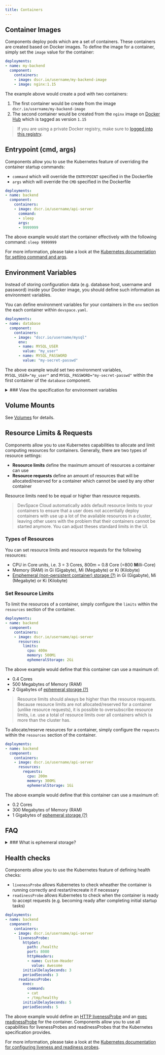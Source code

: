 ```yaml
---
title: Containers
---
```


## Container Images
Components deploy pods which are a set of containers. These containers are created based on Docker images. To define the image for a container, simply set the `image` value for the container:
```yaml
deployments:
- name: my-backend
  component:
    containers:
    - image: dscr.io/username/my-backend-image
    - image: nginx:1.15
```
The example above would create a pod with two containers:
1. The first container would be create from the image `dscr.io/username/my-backend-image`
2. The second container would be created from the `nginx` image on [Docker Hub](https://hub.docker.com) which is tagged as version `1.15`

> If you are using a private Docker registry, make sure to [logged into this registry](/docs/image-building/registries/authentication).


## Entrypoint (cmd, args)
Components allow you to use the Kubernetes feature of overriding the container startup commands:
- `command` which will override the `ENTRYPOINT` specified in the Dockerfile
- `args` which will override the `CMD` specified in the Dockerfile

```yaml
deployments:
- name: backend
  component:
    containers:
    - image: dscr.io/username/api-server
      command:
      - sleep
      args:
      - 9999999
```
The above example would start the container effectively with the following command: `sleep 9999999`

For more information, please take a look at the [Kubernetes documentation for setting command and args](https://kubernetes.io/docs/tasks/inject-data-application/define-command-argument-container/).


## Environment Variables
Instead of storing configuration data (e.g. database host, username and password) inside your Docker image, you should define such information as environment variables.

You can define environment variables for your containers in the `env` section the each container within `devspace.yaml`.
```yaml
deployments:
- name: database
  component:
    containers:
    - image: "dscr.io/username/mysql"
      env:
      - name: MYSQL_USER
        value: "my_user"
      - name: MYSQL_PASSWORD
        value: "my-secret-passwd"
```
The above example would set two environment variables, `MYSQL_USER="my_user"` and `MYSQL_PASSWORD="my-secret-passwd"` within the first container of the `database` component.

<details>
<summary>
### View the specification for environment variables
</summary>
```yaml
name: [a-z0-9-]{1,253}      # Name of the environment variable
value: [string]             # Option 1: Set static value for the environment variable
valueFrom:                  # Option 2: Load value from another resource
  secretKeyRef:             # Option 2.1: Use the content of a Kubernetes secret as value
    name: [secret-name]     # Name of the secret
    key: [key-name]         # Key within the secret
  configMapKeyRef:          # Option 2.2: Use the content of a Kubernetes configMap as value
    name: [configmap-name]  # Name of the config map
    key: [key-name]         # Key within the config map
```

The value of an environment variable can be either set:
1. By directly inserting the value via `value`
2. By referencing a key within a secret via `valueFrom.secretKeyRef`
3. By referencing a key within a configMap via `valueFrom.configMapKeyRef`
4. By using any other field supported for `valueFrom` as defined by the [Kubernetes specification for `v1.EnvVarSource`](https://kubernetes.io/docs/reference/generated/kubernetes-api/v1.13/#envvarsource-v1-core)
</details>

## Volume Mounts
See [Volumes](/docs/cli/deployment/components/configuration/volumes#mount-volumes-into-containers) for details.


## Resource Limits &amp; Requests
Components allow you to use Kubernetes capabilities to allocate and limit computing resources for containers. Generally, there are two types of resource settings:
- **Resource limits** define the maximum amount of resources a container can use
- **Resource requests** define an amount of resources that will be allocated/reserved for a container which cannot be used by any other container

Resource limits need to be equal or higher than resource requests.

> DevSpace Cloud automatically adds default resource limits to your containers to ensure that a user does not accentially deploy containers with use up a lot of the available resources in a cluster, leaving other users with the problem that their containers cannot be started anymore. You can adjust theses standard limits in the UI.

### Types of Resources
You can set resource limits and resource requests for the following resources:
- CPU in Core units, i.e. 3 = 3 Cores, 800m = 0.8 Core (=800 **M**illi-Core)
- Memory (RAM) in Gi (Gigabyte), Mi (Megabyte) or Ki (Kilobyte)
- [Emphemeral (non-persistent container) storage (?)](#what-is-ephemeral-storage) in Gi (Gigabyte), Mi (Megabyte) or Ki (Kilobyte)

### Set Resource Limits
To limit the resources of a container, simply configure the `limits` within the `resources` section of the container.
```yaml
deployments:
- name: backend
  component:
    containers:
    - image: dscr.io/username/api-server
      resources:
        limits:
          cpu: 400m
          memory: 500Mi
          ephemeralStorage: 2Gi
```
The above example would define that this container can use a maximum of:
- 0.4 Cores
- 500 Megabytes of Memory (RAM)
- 2 Gigabytes of [ephemeral storage (?)](#what-is-ephemeral-storage)

> Resource limits should always be higher than the resource requests. Because resource limits are not allocated/reserved for a container (unlike resource requests), it is possible to oversubscribe resource limits, i.e. use a total of resource limits over all containers which is more than the cluster has.

To allocate/reserve resources for a container, simply configure the `requests` within the `resources` section of the container.
```yaml
deployments:
- name: backend
  component:
    containers:
    - image: dscr.io/username/api-server
      resources:
        requests:
          cpu: 200m
          memory: 300Mi
          ephemeralStorage: 1Gi
```
The above example would define that this container can use a maximum of:
- 0.2 Cores
- 300 Megabytes of Memory (RAM)
- 1 Gigabytes of [ephemeral storage (?)](#what-is-ephemeral-storage)






## FAQ

<details>
<summary>
### What is ephemeral storage?
</summary>
Ephemeral storage is the non-persistent storage of a container, i.e. the storage used within the root partition `/` of a container. 

If you save a file in a [(persistent) volume](/docs/deployment/components/configuration/volumes), it will not add to the epemeral storage but if you add it to a folder which does not belong to a volume, it will be count as ephemeral storage.
</details>


## Health checks
Components allow you to use the Kubernetes feature of defining health checks:
- `livenessProbe` allows Kubernetes to check wheather the container is running correctly and restart/recreate it if necessary
- `readinessProbe` allows Kubernetes to check when the container is ready to accept requests (e.g. becoming ready after completing initial startup tasks)

```yaml
deployments:
- name: backend
  component:
    containers:
    - image: dscr.io/username/api-server
      livenessProbe:
        httpGet:
          path: /healthz
          port: 8080
          httpHeaders:
          - name: Custom-Header
            value: Awesome
        initialDelaySeconds: 3
        periodSeconds: 3
      readinessProbe:
        exec:
          command:
          - cat
          - /tmp/healthy
        initialDelaySeconds: 5
        periodSeconds: 5
```
The above example would define an [HTTP livenessProbe](https://kubernetes.io/docs/tasks/configure-pod-container/configure-liveness-readiness-probes/#define-a-liveness-http-request) and an [exec readinessProbe](https://kubernetes.io/docs/tasks/configure-pod-container/configure-liveness-readiness-probes/#define-readiness-probes) for the container. Components allow you to use all capabilities for livenessProbes and readinessProbes that the Kubernetes specification provides.

For more information, please take a look at the [Kubernetes documentation for configuring liveness and readiness probes](https://kubernetes.io/docs/tasks/configure-pod-container/configure-liveness-readiness-probes/).
